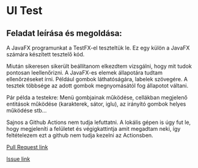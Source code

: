 # UI Test

## Feladat leírása és megoldása:

A JavaFX programunkat a TestFX-el teszteltük le. Ez egy külön a JavaFX számára készített tesztelő kód.  

Miután sikeresen sikerült beállítanom elkezdtem vizsgálni, hogy mit tudok pontosan leellenőrizni. A JavaFX-es elemek állapotára tudtam ellenőrzéseket írni. Például gombok láthatóságára, labelek szövegére. A tesztek többsége az adott gombok megnyomásától fog állapotot váltani.

Pár példa a testekre: Menü gombjainak működése, cellákban megjelenő entitások működése (karakterek, sátor, iglu), az irányító gombok helyes működése stb... 

Sajnos a Github Actions nem tudja lefuttatni. A lokális gépen is úgy fut le, hogy megjeleníti a felületet és végigkattintja amit megadtam neki, így feltételezem ezt a github nem tudja kezelni az Actionsben.

[Pull Request link](https://github.com/BME-MIT-IET/iet-hf2021-halogatasch/pull/16)

[Issue link](https://github.com/BME-MIT-IET/iet-hf2021-halogatasch/issues/2)